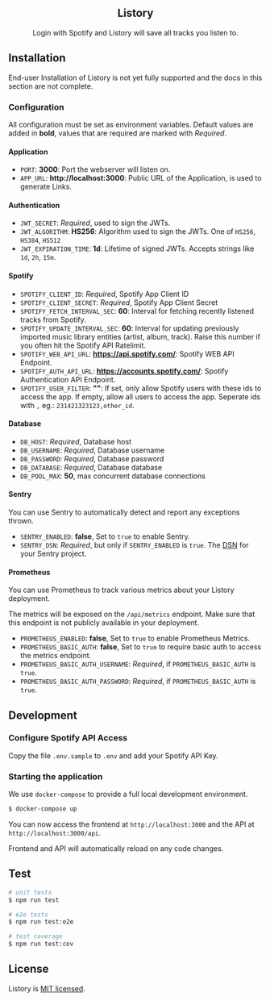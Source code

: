<p align="center">
  <h2 href="http://nestjs.com/" target="blank" align="center">Listory</h2>
</p>
  
<p align="center">
  Login with Spotify and Listory will save all tracks you listen to.
</p>

## Installation

End-user Installation of Listory is not yet fully supported and the docs in this section are not complete.

### Configuration

All configuration must be set as environment variables. Default values are added in **bold**, values that are required are marked with _Required_.

#### Application

- `PORT`: **3000**: Port the webserver will listen on.
- `APP_URL`: **http://localhost:3000**: Public URL of the Application, is used to generate Links.

#### Authentication

- `JWT_SECRET`: _Required_, used to sign the JWTs.
- `JWT_ALGORITHM`: **HS256**: Algorithm used to sign the JWTs. One of `HS256`, `HS384`, `HS512`
- `JWT_EXPIRATION_TIME`: **1d**: Lifetime of signed JWTs. Accepts strings like `1d`, `2h`, `15m`.

#### Spotify

- `SPOTIFY_CLIENT_ID`: _Required_, Spotify App Client ID
- `SPOTIFY_CLIENT_SECRET`: _Required_, Spotify App Client Secret
- `SPOTIFY_FETCH_INTERVAL_SEC`: **60**: Interval for fetching recently listened tracks from Spotify.
- `SPOTIFY_UPDATE_INTERVAL_SEC`: **60**: Interval for updating previously imported music library entities (artist, album, track). Raise this number if you often hit the Spotify API Ratelimit.
- `SPOTIFY_WEB_API_URL`: **https://api.spotify.com/**: Spotify WEB API Endpoint.
- `SPOTIFY_AUTH_API_URL`: **https://accounts.spotify.com/**: Spotify Authentication API Endpoint.
- `SPOTIFY_USER_FILTER`: **""**: If set, only allow Spotify users with these ids to access the app. If empty, allow all users to access the app. Seperate ids with `,` eg.: `231421323123,other_id`.

#### Database

- `DB_HOST`: _Required_, Database host
- `DB_USERNAME`: _Required_, Database username
- `DB_PASSWORD`: _Required_, Database password
- `DB_DATABASE`: _Required_, Database database
- `DB_POOL_MAX`: **50**, max concurrent database connections

#### Sentry

You can use Sentry to automatically detect and report any exceptions thrown.

- `SENTRY_ENABLED`: **false**, Set to `true` to enable Sentry.
- `SENTRY_DSN`: _Required_, but only if `SENTRY_ENABLED` is `true`. The [DSN](https://docs.sentry.io/product/sentry-basics/dsn-explainer/) for your Sentry project.

#### Prometheus

You can use Prometheus to track various metrics about your Listory deployment.

The metrics will be exposed on the `/api/metrics` endpoint. Make sure that this endpoint is not publicly available in your deployment.

- `PROMETHEUS_ENABLED`: **false**, Set to `true` to enable Prometheus Metrics.
- `PROMETHEUS_BASIC_AUTH`: **false**, Set to `true` to require basic auth to access the metrics endpoint.
- `PROMETHEUS_BASIC_AUTH_USERNAME`: _Required_, if `PROMETHEUS_BASIC_AUTH` is `true`.
- `PROMETHEUS_BASIC_AUTH_PASSWORD`: _Required_, if `PROMETHEUS_BASIC_AUTH` is `true`.

## Development

### Configure Spotify API Access

Copy the file `.env.sample` to `.env` and add your Spotify API Key.

### Starting the application

We use `docker-compose` to provide a full local development environment.

```bash
$ docker-compose up
```

You can now access the frontend at `http://localhost:3000` and the API at `http://localhost:3000/api`.

Frontend and API will automatically reload on any code changes.

## Test

```bash
# unit tests
$ npm run test

# e2e tests
$ npm run test:e2e

# test coverage
$ npm run test:cov
```

## License

Listory is [MIT licensed](LICENSE).
